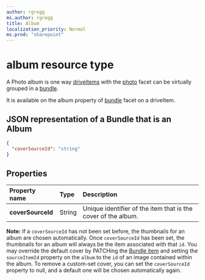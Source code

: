 ```yaml
---
author: rgregg
ms.author: rgregg
title: Album
localization_priority: Normal
ms.prod: "sharepoint"
---
```

# album resource type

A Photo album is one way [driveItems][driveItem] with the [photo][] facet can be virtually grouped in a [bundle][].

It is available on the album property of [bundle][] facet on a driveItem.

## JSON representation of a **Bundle** that is an **Album**

<!-- { "blockType": "resource", "@odata.type": "microsoft.graph.album" } -->

```json
{
  "coverSourceId": "string"
}
```

## Properties

| Property name     | Type   | Description
|:------------------|:-------|:------------------------------------------------
| **coverSourceId** | String | Unique identifier of the item that is the cover of the album.

**Note:** If a `coverSourceId` has not been set before, the thumbnails for an album are chosen automatically.
Once `coverSourceId` has been set, the thumbnails for an album will always be the item associated with that `id`.
You may override the default cover by PATCHing the [Bundle item][bundle] and setting the `sourceItemId` property on the `album` to the `id` of an image contained within the album.
To remove a custom-set cover, you can set the `coverSourceId` property to null, and a default one will be chosen automatically again.

[bundle]: bundle.md
[driveItem]: driveItem.md
[photo]: photo.md
